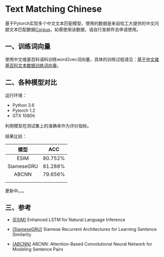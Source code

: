 # Text Matching Chinese
基于Pytorch实现多个中文文本匹配模型，使用的数据是来自哈工大提供的中文问题文本匹配数据[Corpus](http://icrc.hitsz.edu.cn/info/1037/1146.htm)，如需使用该数据，请自行发邮件去申请使用。

## 一、训练词向量

使用中文维基百科语料训练word2vec词向量，具体的训练过程请见：[基于中文维基百科文本数据训练词向量](https://github.com/ChiYeungLaw/WordEmbedding-WikiChinese)。

## 二、各种模型对比

运行环境：

- Python 3.6
- Pytorch 1.2
- GTX 1080ti

利用模型在测试集上的准确率作为评价指标。

结果比较：

|    模型    |   ACC   |
| :--------: | :-----: |
|    ESIM    | 80.752% |
| SiameseGRU | 81.288% |
|   ABCNN    | 79.656% |
|            |         |
|            |         |

更新中。。。

## 三、参考

- [(ESIM)](https://arxiv.org/abs/1609.06038) Enhanced LSTM for Natural Language Inference
- [(SiameseGRU)](https://aaai.org/ocs/index.php/AAAI/AAAI16/paper/view/12195/12023) Siamese Recurrent Architectures for Learning Sentence Similarity

- [(ABCNN)](http://arxiv.org/abs/1512.05193) ABCNN: Attention-Based Convolutional Neural Network for Modeling Sentence Pairs
